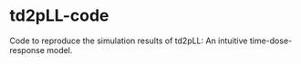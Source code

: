 # td2pLL-code
Code to reproduce the simulation results of td2pLL: An intuitive time-dose-response model.
